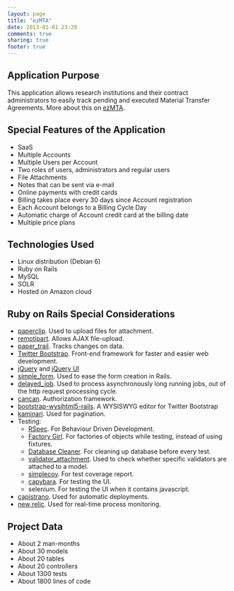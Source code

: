 ```yaml
---
layout: page
title: "ezMTA"
date: 2013-01-01 23:29
comments: true
sharing: true
footer: true
---
```


## Application Purpose

This application allows research institutions and their contract administrators to easily track pending and executed Material Transfer Agreements. More about this on [ezMTA](http://www.ezmta.com/).

## Special Features of the Application

* SaaS
* Multiple Accounts
* Multiple Users per Account
* Two roles of users, administrators and regular users
* File Attachments
* Notes that can be sent via e-mail
* Online payments with credit cards
* Billing takes place every 30 days since Account registration
* Each Account belongs to a Billing Cycle Day
* Automatic charge of Account credit card at the billing date
* Multiple price plans

## Technologies Used

* Linux distribution (Debian 6)
* Ruby on Rails
* MySQL
* SOLR
* Hosted on Amazon cloud

## Ruby on Rails Special Considerations

* [paperclip](https://github.com/thoughtbot/paperclip). Used to upload files for attachment.
* [remotipart](http://os.alfajango.com/remotipart/). Allows AJAX file-upload.
* [paper_trail](https://github.com/airblade/paper_trail). Tracks changes on data.
* [Twitter Bootstrap](http://twitter.github.com/bootstrap/). Front-end framework for faster and easier web development.
* [jQuery](http://jquery.com) and [jQuery UI](http://jqueryui.com)
* [simple_form](https://github.com/plataformatec/simple_form). Used to ease the form creation in Rails.
* [delayed_job](https://github.com/collectiveidea/delayed_job). Used to process asynchronously long running jobs, out of the http request processing cycle.
* [cancan](https://github.com/ryanb/cancan). Authorization framework.
* [bootstrap-wysihtml5-rails](https://github.com/Nerian/bootstrap-wysihtml5-rails). A WYSISWYG editor for Twitter Bootstrap
* [kaminari](https://github.com/amatsuda/kaminari). Used for pagination.
* Testing:
    * [RSpec](https://github.com/rspec). For Behaviour Driven Development.
    * [Factory Girl](https://github.com/thoughtbot/factory_girl). For factories of objects while testing, instead of using fixtures.
    * [Database Cleaner](https://github.com/bmabey/database_cleaner). For cleaning up database before every test.
    * [validator_attachment](). Used to check whether specific validators are attached to a model.
    * [simplecov](https://github.com/colszowka/simplecov). For test coverage report.
    * [capybara](https://github.com/jnicklas/capybara). For testing the UI.
    * selenium. For testing the UI when it contains javascript.
* [capistrano](https://github.com/capistrano/capistrano). Used for automatic deployments.
* [new relic](http://newrelic.com). Used for real-time process monitoring.

## Project Data

* About 2 man-months
* About 30 models
* About 20 tables
* About 20 controllers
* About 1300 tests
* About 1800 lines of code

